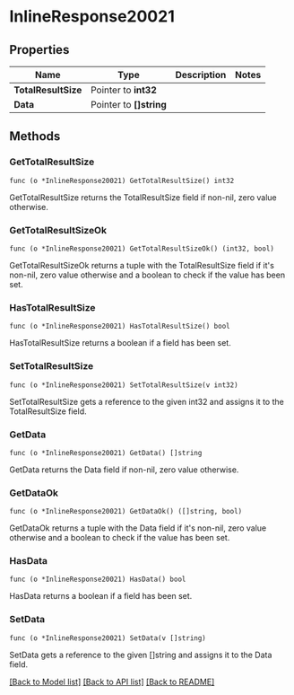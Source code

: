 # InlineResponse20021

## Properties

Name | Type | Description | Notes
------------ | ------------- | ------------- | -------------
**TotalResultSize** | Pointer to **int32** |  | 
**Data** | Pointer to **[]string** |  | 

## Methods

### GetTotalResultSize

`func (o *InlineResponse20021) GetTotalResultSize() int32`

GetTotalResultSize returns the TotalResultSize field if non-nil, zero value otherwise.

### GetTotalResultSizeOk

`func (o *InlineResponse20021) GetTotalResultSizeOk() (int32, bool)`

GetTotalResultSizeOk returns a tuple with the TotalResultSize field if it's non-nil, zero value otherwise
and a boolean to check if the value has been set.

### HasTotalResultSize

`func (o *InlineResponse20021) HasTotalResultSize() bool`

HasTotalResultSize returns a boolean if a field has been set.

### SetTotalResultSize

`func (o *InlineResponse20021) SetTotalResultSize(v int32)`

SetTotalResultSize gets a reference to the given int32 and assigns it to the TotalResultSize field.

### GetData

`func (o *InlineResponse20021) GetData() []string`

GetData returns the Data field if non-nil, zero value otherwise.

### GetDataOk

`func (o *InlineResponse20021) GetDataOk() ([]string, bool)`

GetDataOk returns a tuple with the Data field if it's non-nil, zero value otherwise
and a boolean to check if the value has been set.

### HasData

`func (o *InlineResponse20021) HasData() bool`

HasData returns a boolean if a field has been set.

### SetData

`func (o *InlineResponse20021) SetData(v []string)`

SetData gets a reference to the given []string and assigns it to the Data field.


[[Back to Model list]](../README.md#documentation-for-models) [[Back to API list]](../README.md#documentation-for-api-endpoints) [[Back to README]](../README.md)


